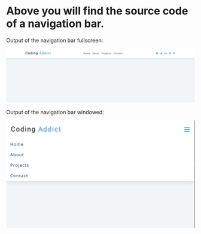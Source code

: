 # Above you will find the source code of a navigation bar.

Output of the navigation bar fullscreen:

![navigation](./output.png)

Output of the navigation bar windowed:

![navigation](./output3.png)

